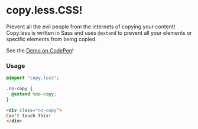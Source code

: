 # copy.less.CSS!

Prevent all the evil people from the internets of copying your content! Copy.less is written in Sass and uses `@extend` to prevent all your elements or specific elements from being copied.

See the [Demo on CodePen](http://codepen.io/kevingimbel/full/a31f922d753de0f129ccfabe500d6ec9/)!

### Usage

```scss
@import "copy.less";

.no-copy {
  @extend %no-copy;
}
```

```html
<div class="no-copy">
Can't touch this!
</div>
```
